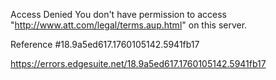 Access Denied
You don't have permission to access "http://www.att.com/legal/terms.aup.html" on this server.

Reference #18.9a5ed617.1760105142.5941fb17

https://errors.edgesuite.net/18.9a5ed617.1760105142.5941fb17